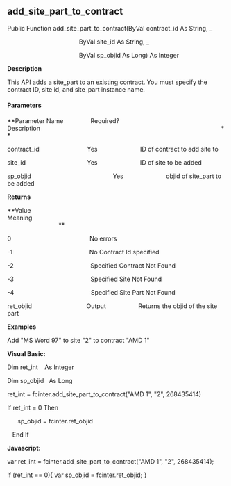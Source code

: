 add_site_part_to_contract
-----------------------------

Public Function add_site_part_to_contract(ByVal contract_id As String, _

                                          ByVal site_id As String, _

                                          ByVal sp_objid As Long) As Integer

**Description**

This API adds a site_part to an existing contract. You must specify the contract ID, site id, and site_part instance name.

#### Parameters
**Parameter Name                Required?             Description                                                                                                          **

contract_id                            Yes                         ID of contract to add site to

site_id                                    Yes                         ID of site to be added

sp_objid                                                Yes                         objid of site_part to be added

**Returns**

**Value                                     Meaning                                                                                                                                               **

0                                              No errors

-1                                             No Contract Id specified

-2                                             Specified Contract Not Found

-3                                             Specified Site Not Found

-4                                             Specified Site Part Not Found

ret_objid                                Output                   Returns the objid of the site part

**Examples**

 Add "MS Word 97" to site "2" to contract "AMD 1"

**Visual Basic:**

Dim ret_int    As Integer

Dim sp_objid   As Long

ret_int = fcinter.add_site_part_to_contract("AMD 1", "2", 268435414)

 If ret_int = 0 Then

      sp_objid = fcinter.ret_objid

   End If

**Javascript:**

var ret_int = fcinter.add_site_part_to_contract("AMD 1", "2", 268435414);

 if (ret_int == 0){ var sp_objid = fcinter.ret_objid; }